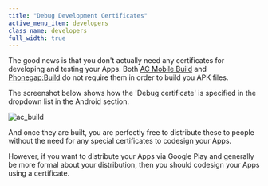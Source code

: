 ```yaml
---
title: "Debug Development Certificates"
active_menu_item: developers
class_name: developers
full_width: true
---
```



The good news is that you don't actually need any certificates for developing and testing your Apps. Both [AC Mobile Build](/developers/user-guide/ac-mobile-build-phonegap/cordova/ac-mobile-build/) and [Phonegap:Build](/developers/user-guide/ac-mobile-build-phonegap/cordova/phonegapbuild/) do not require them in order to build you APK files.

The screenshot below shows how the 'Debug certificate' is specified in the dropdown list in the Android section.

![ac\_build](/img/docs/ac_build.zoom85.png)

And once they are built, you are perfectly free to distribute these to people without the need for any special certificates to codesign your Apps.

However, if you want to distribute your Apps via Google Play and generally be more formal about your distribution, then you should codesign your Apps using a certificate.

